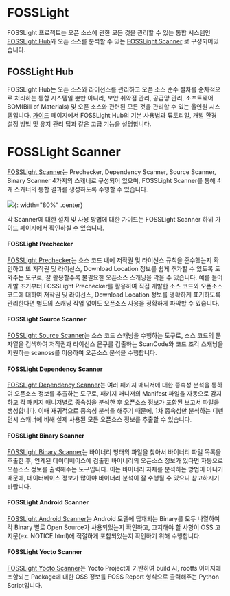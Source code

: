 # FOSSLight

FOSSLight 프로젝트는 오픈 소스에 관한 모든 것을 관리할 수 있는 통합 시스템인 [FOSSLight Hub](https://fosslight.org/ko/fosslight)와 오픈 소스를 분석할 수 있는 [FOSSLight Scanner](https://fosslight.org/ko/scanner/) 로 구성되어있습니다. 

## FOSSLight Hub

FOSSLight Hub는 오픈 소스와 라이선스를 관리하고 오픈 소스 준수 절차를 순차적으로 처리하는 통합 시스템일 뿐만 아니라, 보안 취약점 관리, 공급망 관리, 소프트웨어 BOM(Bill of Materials) 및 오픈 소스와 관련된 모든 것을 관리할 수 있는 올인원 시스템입니다.
[가이드](https://fosslight.org/hub-guide/) 페이지에서 FOSSLight Hub의 기본 사용법과 튜토리얼, 개발 환경 설정 방법 및 유지 관리 팁과 같은 고급 기능을 설명합니다. 

# FOSSLight Scanner

[FOSSLight Scanner](scanner)는 Prechecker, Dependency Scanner, Source Scanner, Binary Scanner 4가지의 스캐너로 구성되어 있으며, FOSSLight Scanner를 통해 4개 스캐너의 통합 결과를 생성하도록 수행할 수 있습니다.
<br/><br/>
![](scanner/images/fosslight_scanner_overview.png){: width="80%" .center}
<br/>

각 Scanner에 대한 설치 및 사용 방법에 대한 가이드는 FOSSLight Scanner 하위 가이드 페이지에서 확인하실 수 있습니다.
#### FOSSLight Prechecker
[FOSSLight Prechecker](scanner/1_prechecker.md)는 소스 코드 내에 저작권 및 라이선스 규칙을 준수했는지 확인하고 또 저작권 및 라이선스, Download Location 정보를 쉽게 추가할 수 있도록 도와주는 도구로, 잘 활용할수록 불필요한 오픈소스 스캐닝을 막을 수 있습니다. 예를 들어 개발 초기부터 FOSSLight Prechecker를 활용하여 직접 개발한 소스 코드와 오픈소스 코드에 대하여 저작권 및 라이선스, Download Location 정보를 명확하게 표기하도록 관리한다면 별도의 스캐닝 작업 없이도 오픈소스 사용을 정확하게 파악할 수 있습니다.

#### FOSSLight Source Scanner
[FOSSLight Source Scanner](scanner/2_source.md)는 소스 코드 스캐닝을 수행하는 도구로, 소스 코드의 문자열을 검색하여 저작권과 라이선스 문구를 검출하는 ScanCode와 코드 조각 스캐닝을 지원하는 scanoss를 이용하여 오픈소스 분석을 수행합니다.

#### FOSSLight Dependency Scanner
[FOSSLight Dependency Scanner](scanner/3_dependency.md)는 여러 패키지 매니저에 대한 종속성 분석을 통하여 오픈소스 정보를 추출하는 도구로, 패키지 매니저의 Manifest 파일을 자동으로 감지하고 각 패키지 매니저별로 종속성을 분석한 후 오픈소스 정보가 포함된 보고서 파일을 생성합니다. 이때 재귀적으로 종속성 분석을 해주기 때문에, 1차 종속성만 분석하는 디펜던시 스캐너에 비해 실제 사용된 모든 오픈소스 정보를 추출할 수 있습니다.

#### FOSSLight Binary Scanner
[FOSSLight Binary Scanner](scanner/4_binary.md)는 바이너리 형태의 파일을 찾아서 바이너리 파일 목록을 추출한 후, 연계된 데이터베이스에 검출한 바이너리의 오픈소스 정보가 있다면 자동으로 오픈소스 정보를 출력해주는 도구입니다. 이는 바이너리 자체를 분석하는 방법이 아니기 때문에, 데이터베이스 정보가 많아야 바이너리 분석이 잘 수행될 수 있으니 참고하시기 바랍니다.

#### FOSSLight Android Scanner
[FOSSLight Android Scanner](scanner/6_android.md)는 Android 모델에 탑재되는 Binary를 모두 나열하여 각 Binary 별로 Open Source가 사용되었는지 확인하고, 고지해야 할 사항이 OSS 고지문(ex. NOTICE.html)에 적절하게 포함되었는지 확인하기 위해 수행합니다.

#### FOSSLight Yocto Scanner
[FOSSLight Yocto Scanner](scanner/5_yocto.md)는 Yocto Project에 기반하여 build 시, rootfs 이미지에 포함되는 Package에 대한 OSS 정보를 FOSS Report 형식으로 출력해주는 Python Script입니다.
